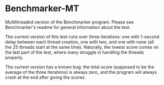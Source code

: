 # Benchmarker-MT
Multithreaded version of the Benchmarker program. Please see Benchmarker's readme for general information about the test.

The current version of this test runs over three iterations: one with 1-second delay between each thread creation, one with two, and one with none (all the 25 threads start at the same time).
Naturally, the lowest score comes on the last part of the test, where many struggle in handling the threads properly.

The current version has a known bug: the total score (supposed to be the average of the three iterations) is always zero, and the program will always crash at the end after giving the scores. 
